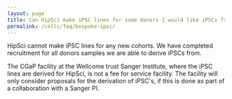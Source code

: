 ```yaml
---
layout: page
title: Can HipSci make iPSC lines for some donors I would like iPSCs from?
permalink: /cells/faq/bespoke-ipsc/
---
```


HipSci cannot make iPSC lines for any new cohorts. We have completed recruitment for all donors samples we are able to derive iPSCs from.

The CGaP facility at the Wellcome trust Sanger Institute, where the iPSC lines are derived for HipSci, is not a fee for service facility. The facility will only consider proposals for the derivation of iPSC's, if this is done as part of a collaboration with a Sanger PI.
